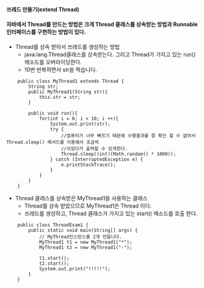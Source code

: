 #### 쓰레드 만들기(extend Thread)

#### 자바에서 Thread를 만드는 방법은 크게 Thread 클래스를 상속받는 방법과 Runnable인터페이스를 구현하는 방법이 있다.

- Thread를 상속 받아서 쓰레드를 생성하는 방법
  - java.lang.Thread클래스를 상속받는다. 그리고 Thread가 가지고 있는 run()메소드를 오버라이딩한다.
  - 10번 반복하면서 str을 찍습니다.

```
    public class MyThread1 extends Thread {
        String str;
        public MyThread1(String str){
            this.str = str;
        }

        public void run(){
            for(int i = 0; i < 10; i ++){
                System.out.print(str);
                try {
                    //컴퓨터가 너무 빠르기 때문에 수행결과를 잘 확인 할 수 없어서 Thread.sleep() 메서드를 이용해서 조금씩 
                    //쉬었다가 출력할 수 있게한다. 
                    Thread.sleep((int)(Math.random() * 1000));
                } catch (InterruptedException e) {
                    e.printStackTrace();
                }
            } 
        } 
    }
```

- Thread 클래스를 상속받은 MyThread1을 사용하는 클래스
  - Thread를 상속 받았으므로 MyThread1은 Thread 이다.
  - 쓰레드를 생성하고, Thread 클래스가 가지고 있는 start() 메소드를 호출 한다.

```
    public class ThreadExam1 {
        public static void main(String[] args) {
            // MyThread인스턴스를 2개 만듭니다. 
            MyThread1 t1 = new MyThread1("*");
            MyThread1 t2 = new MyThread1("-");

            t1.start();
            t2.start();
            System.out.print("!!!!!");  
        }   
    }
```

